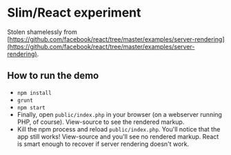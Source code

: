 # Slim/React experiment

Stolen shamelessly from [https://github.com/facebook/react/tree/master/examples/server-rendering](https://github.com/facebook/react/tree/master/examples/server-rendering).

## How to run the demo

+ `npm install`
+ `grunt`
+ `npm start`
+ Finally, open `public/index.php`  in your browser (on a webserver running PHP, of course). View-source to see the rendered markup.
+ Kill the npm process and reload `public/index.php`. You'll notice that the app still works! View-source and you'll see no rendered markup. React is smart enough to recover if server rendering doesn't work.
